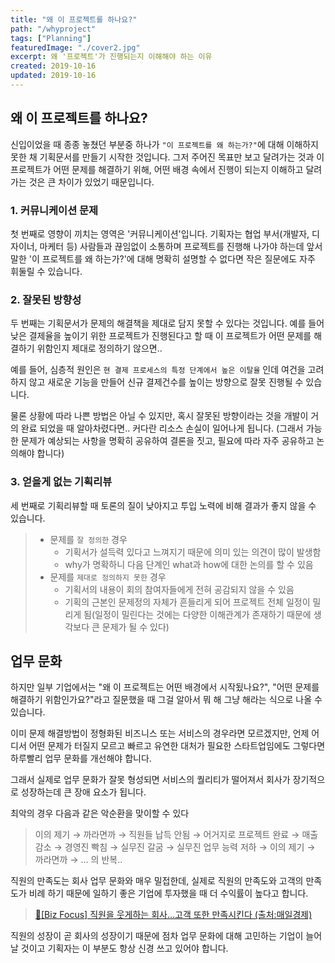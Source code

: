 ```yaml
---
title: "왜 이 프로젝트를 하나요?"
path: "/whyproject"
tags: ["Planning"]
featuredImage: "./cover2.jpg"
excerpt: 왜 '프로젝트'가 진행되는지 이해해야 하는 이유
created: 2019-10-16
updated: 2019-10-16
---
```


## 왜 이 프로젝트를 하나요?

신입이었을 때 종종 놓쳤던 부분중 하나가 `"이 프로젝트를 왜 하는가?"`에 대해 이해하지 못한 채 기획문서를 만들기 시작한 것입니다. 그저 주어진 목표만 보고 달려가는 것과 이 프로젝트가 어떤 문제를 해결하기 위해, 어떤 배경 속에서 진행이 되는지 이해하고 달려가는 것은 큰 차이가 있었기 때문입니다.

### 1. 커뮤니케이션 문제
첫 번째로 영향이 끼치는 영역은 '커뮤니케이션'입니다. 기획자는 협업 부서(개발자, 디자이너, 마케터 등) 사람들과 끊임없이 소통하며 프로젝트를 진행해 나가야 하는데 앞서 말한 '이 프로젝트를 왜 하는가?'에 대해 명확히 설명할 수 없다면 작은 질문에도 자주 휘둘릴 수 있습니다.

### 2. 잘못된 방향성
두 번째는 기획문서가 문제의 해결책을 제대로 담지 못할 수 있다는 것입니다. 예를 들어 낮은 결제율을 높이기 위한 프로젝트가 진행된다고 할 때 이 프로젝트가 어떤 문제를 해결하기 위함인지 제대로 정의하기 않으면..

예를 들어, 심층적 원인은 `현 결제 프로세스의 특정 단계에서 높은 이탈율` 인데 여건을 고려하지 않고 새로운 기능을 만들어 신규 결제건수를 높이는 방향으로 잘못 진행될 수 있습니다.

물론 상황에 따라 나쁜 방법은 아닐 수 있지만, 혹시 잘못된 방향이라는 것을 개발이 거의 완료 되었을 때 알아차렸다면.. 커다란 리소스 손실이 일어나게 됩니다. (그래서 가능한 문제가 예상되는 사항을 명확히 공유하여 결론을 짓고, 필요에 따라 자주 공유하고 논의해야 합니다)

### 3. 얻을게 없는 기획리뷰
세 번째로 기획리뷰할 때 토론의 질이 낮아지고 투입 노력에 비해 결과가 좋지 않을 수 있습니다.
> - 문제를 `잘 정의한` 경우
>    - 기획서가 설득력 있다고 느껴지기 때문에 의미 있는 의견이 많이 발생함
>    - why가 명확하니 다음 단계인 what과 how에 대한 논의를 할 수 있음
> - 문제를 `제대로 정의하지 못한` 경우
>    - 기획서의 내용이 회의 참여자들에게 전혀 공감되지 않을 수 있음
>    - 기획의 근본인 문제정의 자체가 흔들리게 되어 프로젝트 전체 일정이 밀리게 됨(일정이 밀린다는 것에는 다양한 이해관계가 존재하기 때문에 생각보다 큰 문제가 될 수 있다)

## 업무 문화

하지만 일부 기업에서는 "왜 이 프로젝트는 어떤 배경에서 시작됬나요?", "어떤 문제를 해결하기 위함인가요?"라고 질문했을 때 그걸 알아서 뭐 해 그냥 해라는 식으로 나올 수 있습니다.

이미 문제 해결방법이 정형화된 비즈니스 또는 서비스의 경우라면 모르겠지만, 언제 어디서 어떤 문제가 터질지 모르고 빠르고 유연한 대처가 필요한 스타트업임에도 그렇다면 하루빨리 업무 문화를 개선해야 합니다.

그래서 실제로 업무 문화가 잘못 형성되면 서비스의 퀄리티가 떨어져서 회사가 장기적으로 성장하는데 큰 장애 요소가 됩니다.

최악의 경우 다음과 같은 악순환을 맞이할 수 있다
> 이의 제기 → 까라면까 → 직원들 납득 안됨 → 어거지로 프로젝트 완료 → 매출 감소 → 경영진 빡침 → 실무진 갈굼 → 실무진 업무 능력 저하 → 이의 제기 → 까라면까 → ... 의 반복..

직원의 만족도는 회사 업무 문화와 매우 밀접한데, 실제로 직원의 만족도와 고객의 만족도가 비례 하기 때문에 일하기 좋은 기업에 투자했을 때 더 수익률이 높다고 합니다.

> <a href="https://www.mk.co.kr/news/business/view/2016/11/802217/" target="_blank">🔗[Biz Focus] 직원을 웃게하는 회사…고객 또한 만족시킨다 (출처:매일경제)</a>

직원의 성장이 곧 회사의 성장이기 때문에 점차 업무 문화에 대해 고민하는 기업이 늘어날 것이고 기획자는 이 부분도 항상 신경 쓰고 있어야 합니다.
